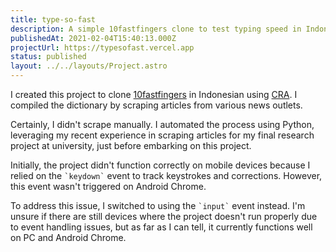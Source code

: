 ```yaml
---
title: type-so-fast
description: A simple 10fastfingers clone to test typing speed in Indonesian
publishedAt: 2021-02-04T15:40:13.000Z
projectUrl: https://typesofast.vercel.app
status: published
layout: ../../layouts/Project.astro
---
```


I created this project to clone [10fastfingers](https://10fastfingers.com/) in Indonesian using [CRA](https://create-react-app.dev/). I compiled the dictionary by scraping articles from various news outlets.

Certainly, I didn't scrape manually. I automated the process using Python, leveraging my recent experience in scraping articles for my final research project at university, just before embarking on this project.

Initially, the project didn't function correctly on mobile devices because I relied on the `` `keydown` `` event to track keystrokes and corrections. However, this event wasn't triggered on Android Chrome.

To address this issue, I switched to using the `` `input` `` event instead. I'm unsure if there are still devices where the project doesn't run properly due to event handling issues, but as far as I can tell, it currently functions well on PC and Android Chrome.
